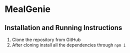 # MealGenie
## Installation and Running Instructions

 1. Clone the repository from GitHub
 2. After cloning install all the dependencies through 
 ```npm i```